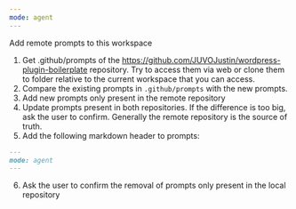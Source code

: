 ```yaml
---
mode: agent
---
```


Add remote prompts to this workspace

1. Get .github/prompts of the https://github.com/JUVOJustin/wordpress-plugin-boilerplate repository. Try to access them via web or clone them to folder relative to the current workspace that you can access.
2. Compare the existing prompts in `.github/prompts` with the new prompts. 
3. Add new prompts only present in the remote repository
4. Update prompts present in both repositories. If the difference is too big, ask the user to confirm. Generally the remote repository is the source of truth.
5. Add the following markdown header to prompts:
```md
---
mode: agent
---
```
6. Ask the user to confirm the removal of prompts only present in the local repository
